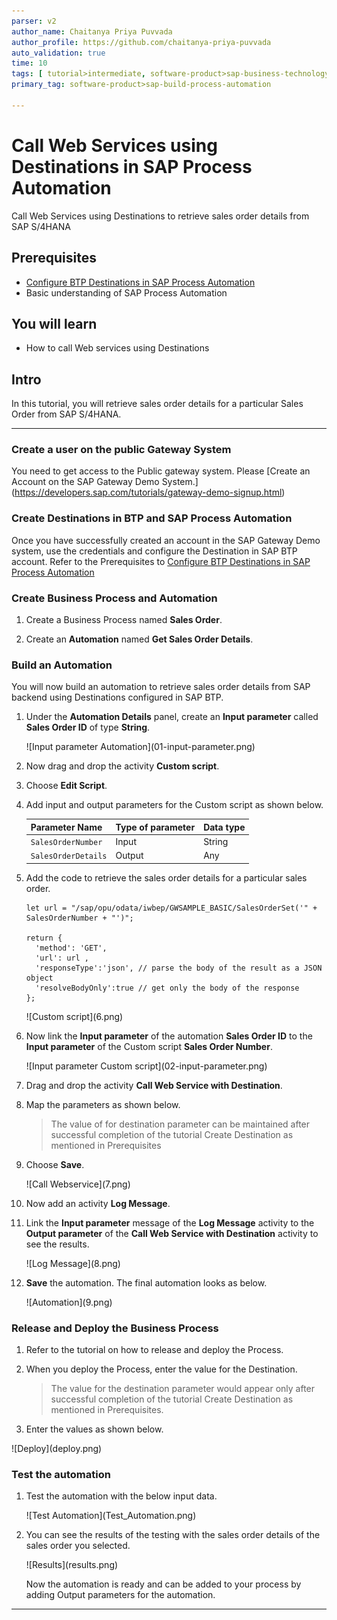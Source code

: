 ```yaml
---
parser: v2
author_name: Chaitanya Priya Puvvada
author_profile: https://github.com/chaitanya-priya-puvvada
auto_validation: true
time: 10
tags: [ tutorial>intermediate, software-product>sap-business-technology-platform, tutorial>free-tier]
primary_tag: software-product>sap-build-process-automation

---
```


# Call Web Services using Destinations in SAP Process Automation
<!-- description --> Call Web Services using Destinations to retrieve sales order details from SAP S/4HANA

## Prerequisites
 - [Configure BTP Destinations in SAP Process Automation](spa-create-destination)
 - Basic understanding of SAP Process Automation

## You will learn
  - How to call Web services using Destinations

## Intro
In this tutorial, you will retrieve sales order details for a particular Sales Order from SAP S/4HANA.

---

### Create a user on the public Gateway System


You need to get access to the Public gateway system. Please [Create an Account on the SAP Gateway Demo System.] (https://developers.sap.com/tutorials/gateway-demo-signup.html)


### Create Destinations in BTP and SAP Process Automation


Once you have successfully created an account in the SAP Gateway Demo system, use the credentials and configure the Destination in SAP BTP account. Refer to the Prerequisites to [Configure BTP Destinations in SAP Process Automation](spa-create-destination)



### Create Business Process and Automation


1.  Create a Business Process named **Sales Order**.

2.  Create an **Automation** named **Get Sales Order Details**.


### Build an Automation


You will now build an automation to retrieve sales order details from SAP backend using Destinations configured in SAP BTP.

1. Under the **Automation Details** panel, create an **Input parameter** called **Sales Order ID** of type **String**.

    <!-- border -->![Input parameter Automation](01-input-parameter.png)

2. Now drag and drop the activity **Custom script**.

2. Choose **Edit Script**.

3. Add input and output parameters for the Custom script as shown below.

    |  Parameter Name   | Type of parameter  |Data type
    |  :------------- | :------------- | :-------------
    |    `SalesOrderNumber`     | Input| String
    |    `SalesOrderDetails`    | Output |Any

4. Add the code to retrieve the sales order details for a particular sales order.

    ```
    let url = "/sap/opu/odata/iwbep/GWSAMPLE_BASIC/SalesOrderSet('" + SalesOrderNumber + "')";

    return {
      'method': 'GET',
      'url': url ,
      'responseType':'json', // parse the body of the result as a JSON object
      'resolveBodyOnly':true // get only the body of the response
    };
    ```
    <!-- border -->![Custom script](6.png)

5. Now link the **Input parameter** of the automation **Sales Order ID** to the **Input parameter** of the Custom script **Sales Order Number**.

    <!-- border -->![Input parameter Custom script](02-input-parameter.png)

4. Drag and drop the activity **Call Web Service with Destination**.

5. Map the parameters as shown below.

    > The value of for destination parameter can be maintained after successful completion of the tutorial Create Destination as mentioned in Prerequisites  

6. Choose **Save**.

    <!-- border -->![Call Webservice](7.png)

7. Now add an activity **Log Message**.

8. Link the **Input parameter** message of the **Log Message** activity to the **Output parameter** of the **Call Web Service with Destination** activity to see the results.

    <!-- border -->![Log Message](8.png)

9. **Save** the automation. The final automation looks as below.

    <!-- border -->![Automation](9.png)


### Release and Deploy the Business Process


1. Refer to the tutorial on how to release and deploy the Process.
2.  When you deploy the Process, enter the value for the Destination.

    > The value for the destination parameter would appear only after successful completion of the tutorial Create Destination as mentioned in Prerequisites.

3. Enter the values as shown below.

<!-- border -->![Deploy](deploy.png)


### Test the automation


1. Test the automation with the below input data.

    <!-- border -->![Test Automation](Test_Automation.png)

2. You can see the results of the testing with the sales order details of the sales order you selected.

    <!-- border -->![Results](results.png)

    Now the automation is ready and can be added to your process by adding Output parameters for the automation.



---
